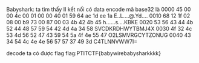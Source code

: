 Babyshark: ta tìm thấy  II kết nối có data encode mã base32 là 
0000   45 00 00 4c 00 01 00 00 40 01 59 64 ac 1d ee 1a   E..L....@.Yd....
0010   68 12 1f 02 08 00 b9 73 00 87 00 03 4b 42 4b 45   h......s....KBKE
0020   53 56 43 44 4b 52 44 48 57 59 54 42 4d 4a 34 58   SVCDKRDHWYTBMJ4X
0030   4f 32 4c 53 4d 56 52 47 43 59 54 5a 4f 4e 55 47   O2LSMVRGCYTZONUG
0040   43 34 54 4c 4e 4e 56 57 57 37 49 3d               C4TLNNVWW7I=

decode ta có được flag
flag:PTITCTF{babywirebabysharkkkk}

